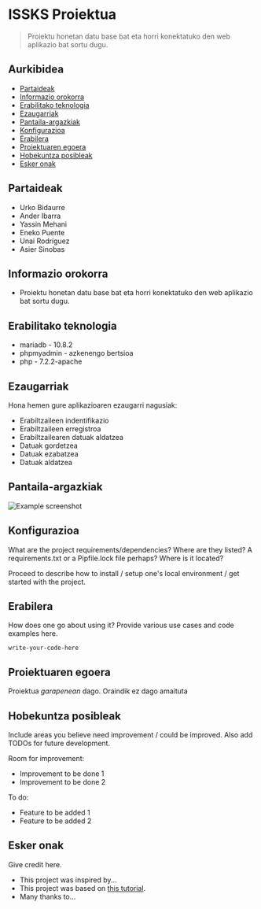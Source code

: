 # ISSKS Proiektua
> Proiektu honetan datu base bat eta horri konektatuko den web aplikazio bat sortu dugu.

## Aurkibidea
* [Partaideak](#partaideak)
* [Informazio orokorra](#informazio-orokorra)
* [Erabilitako teknologia](#erabilitako-teknologia)
* [Ezaugarriak](#ezaugarriak)
* [Pantaila-argazkiak](#pantaila-argazkiak)
* [Konfigurazioa](#konfigurazioa)
* [Erabilera](#erabilera)
* [Proiektuaren egoera](#proiektuaren-egoera)
* [Hobekuntza posibleak](#hobekuntza-posibleak)
* [Esker onak](#esker-onak)

## Partaideak

- Urko Bidaurre
- Ander Ibarra
- Yassin Mehani
- Eneko Puente
- Unai Rodríguez
- Asier Sinobas

## Informazio orokorra
- Proiektu honetan datu base bat eta horri konektatuko den web aplikazio bat sortu dugu.

## Erabilitako teknologia
- mariadb - 10.8.2
- phpmyadmin - azkenengo bertsioa
- php - 7.2.2-apache


## Ezaugarriak
Hona hemen gure aplikazioaren ezaugarri nagusiak:
- Erabiltzaileen indentifikazio
- Erabiltzaileen erregistroa
- Erabiltzailearen datuak aldatzea
- Datuak gordetzea
- Datuak ezabatzea
- Datuak aldatzea


## Pantaila-argazkiak
![Example screenshot](./img/screenshot.png)
<!-- If you have screenshots you'd like to share, include them here. -->


## Konfigurazioa
What are the project requirements/dependencies? Where are they listed? A requirements.txt or a Pipfile.lock file perhaps? Where is it located?

Proceed to describe how to install / setup one's local environment / get started with the project.


## Erabilera
How does one go about using it?
Provide various use cases and code examples here.

`write-your-code-here`


## Proiektuaren egoera
Proiektua _garapenean_ dago. Oraindik ez dago amaituta


## Hobekuntza posibleak
Include areas you believe need improvement / could be improved. Also add TODOs for future development.

Room for improvement:
- Improvement to be done 1
- Improvement to be done 2

To do:
- Feature to be added 1
- Feature to be added 2


## Esker onak
Give credit here.
- This project was inspired by...
- This project was based on [this tutorial](https://www.example.com).
- Many thanks to...
